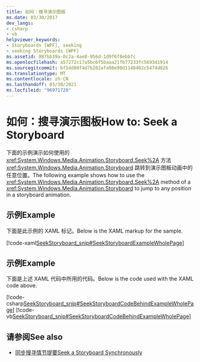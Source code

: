 ```yaml
---
title: 如何：搜寻演示图板
ms.date: 03/30/2017
dev_langs:
- csharp
- vb
helpviewer_keywords:
- Storyboards [WPF], seeking
- seeking Storyboards [WPF]
ms.assetid: 887bb39a-0c2a-4ae8-956d-1d9f6f8ebbfc
ms.openlocfilehash: a57272c17a5bc6f5baaa21fb77233fc5693d1914
ms.sourcegitcommit: bf5dd80f4d7b202afa90e90d1148402c5474d826
ms.translationtype: MT
ms.contentlocale: zh-CN
ms.lasthandoff: 03/30/2021
ms.locfileid: "96971720"
---
```

# <a name="how-to-seek-a-storyboard"></a><span data-ttu-id="23778-102">如何：搜寻演示图板</span><span class="sxs-lookup"><span data-stu-id="23778-102">How to: Seek a Storyboard</span></span>
<span data-ttu-id="23778-103">下面的示例演示如何使用的 <xref:System.Windows.Media.Animation.Storyboard.Seek%2A> 方法 <xref:System.Windows.Media.Animation.Storyboard> 跳转到演示图板动画中的任意位置。</span><span class="sxs-lookup"><span data-stu-id="23778-103">The following example shows how to use the <xref:System.Windows.Media.Animation.Storyboard.Seek%2A> method of a <xref:System.Windows.Media.Animation.Storyboard> to jump to any position in a storyboard animation.</span></span>  
  
## <a name="example"></a><span data-ttu-id="23778-104">示例</span><span class="sxs-lookup"><span data-stu-id="23778-104">Example</span></span>  
 <span data-ttu-id="23778-105">下面是此示例的 XAML 标记。</span><span class="sxs-lookup"><span data-stu-id="23778-105">Below is the XAML markup for the sample.</span></span>  
  
 [!code-xaml[SeekStoryboard_snip#SeekStoryboardExampleWholePage](~/samples/snippets/csharp/VS_Snippets_Wpf/SeekStoryboard_snip/CSharp/SeekStoryboardExample.xaml#seekstoryboardexamplewholepage)]  
  
## <a name="example"></a><span data-ttu-id="23778-106">示例</span><span class="sxs-lookup"><span data-stu-id="23778-106">Example</span></span>  
 <span data-ttu-id="23778-107">下面是上述 XAML 代码中所用的代码。</span><span class="sxs-lookup"><span data-stu-id="23778-107">Below is the code used with the XAML code above.</span></span>  
  
 [!code-csharp[SeekStoryboard_snip#SeekStoryboardCodeBehindExampleWholePage](~/samples/snippets/csharp/VS_Snippets_Wpf/SeekStoryboard_snip/CSharp/SeekStoryboardExample.xaml.cs#seekstoryboardcodebehindexamplewholepage)]
 [!code-vb[SeekStoryboard_snip#SeekStoryboardCodeBehindExampleWholePage](~/samples/snippets/visualbasic/VS_Snippets_Wpf/SeekStoryboard_snip/VisualBasic/SeekStoryboardExample.xaml.vb#seekstoryboardcodebehindexamplewholepage)]  
  
## <a name="see-also"></a><span data-ttu-id="23778-108">请参阅</span><span class="sxs-lookup"><span data-stu-id="23778-108">See also</span></span>

- [<span data-ttu-id="23778-109">同步搜寻情节提要</span><span class="sxs-lookup"><span data-stu-id="23778-109">Seek a Storyboard Synchronously</span></span>](how-to-seek-a-storyboard-synchronously.md)
